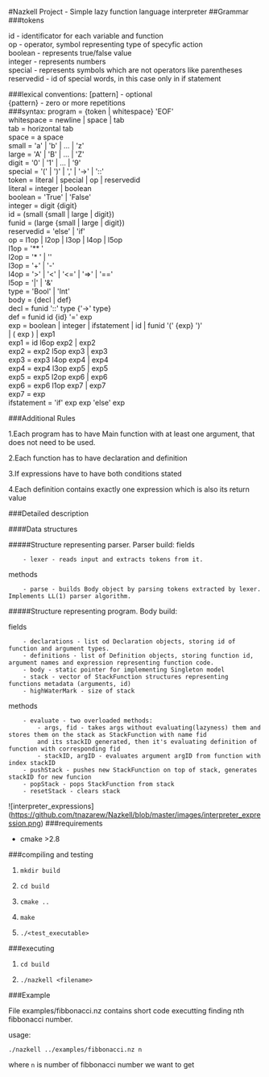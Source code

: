 #Nazkell Project - Simple lazy function language interpreter
##Grammar 
###tokens

  id - identificator for each variable and function  
  op - operator, symbol representing type of specyfic action  
  boolean - represents true/false value  
  integer - represents numbers  
  special - represents symbols which are not operators like parentheses  
  reservedid - id of special words, in this case only in if statement  

###lexical conventions:
  [pattern] - optional  
  {pattern} - zero or more repetitions   
###syntax:
  program     = {token | whitespace} 'EOF'  
  whitespace  = newline | space | tab  
  tab         = horizontal tab  
  space       = a space  
  small       = 'a' | 'b' | ... | 'z'  
  large       = 'A' | 'B' | ... | 'Z'  
  digit       = '0' | '1' | ... | '9'  
  special     = '(' | ')' | ',' | '->' | '::'  
  token       =	literal | special | op | reservedid  
  literal     = integer | boolean  
  boolean     = 'True' | 'False'  
  integer     = digit {digit}  
  id          = (small {small | large | digit})  
  funid       = (large {small | large | digit})  
  reservedid  = 'else' | 'if'  
  op          = l1op | l2op | l3op | l4op | l5op  
  l1op        = '** '  
  l2op        = '* ' | '\'  
  l3op        = '+' | '-'  
  l4op        = '>' | '<' | '<=' | '=>' | '=='  
  l5op        = '|' | '&'  
  type        = 'Bool' | 'Int'  
  body        = {decl | def}  
  decl        = funid '::' type {'->' type}  
  def         = funid id {id} '=' exp  
  exp         = boolean | integer | ifstatement | id | funid '(' {exp} ')'  
                | ( exp ) | exp1  
  exp1        = id l6op exp2 | exp2  
  exp2        = exp2 l5op exp3 | exp3  
  exp3        = exp3 l4op exp4 | exp4  
  exp4        = exp4 l3op exp5 | exp5  
  exp5        = exp5 l2op exp6 | exp6  
  exp6        = exp6 l1op exp7 | exp7  
  exp7        = exp  
  ifstatement = 'if' exp exp 'else' exp  

###Additional Rules

1.Each program has to have Main function with at least one argument, that does not need to be used.

2.Each function has to have declaration and definition

3.If expressions have to have both conditions stated

4.Each definition contains exactly one expression which is also its return value

###Detailed description

####Data structures

   #####Structure representing parser. Parser build:
   fields
        
        - lexer - reads input and extracts tokens from it.
   
   methods
        
        - parse - builds Body object by parsing tokens extracted by lexer. Implements LL(1) parser algorithm.
   
   
   #####Structure representing program. Body build:
   
   fields
        
        - declarations - list od Declaration objects, storing id of function and argument types.
        - definitions - list of Definition objects, storing function id, argument names and expression representing function code.
        - body - static pointer for implementing Singleton model
        - stack - vector of StackFunction structures representing functions metadata (arguments, id)
        - highWaterMark - size of stack
   methods
   
        - evaluate - two overloaded methods:
            - args, fid - takes args without evaluating(lazyness) them and stores them on the stack as StackFunction with name fid
            and its stackID generated, then it's evaluating definition of function with corresponding fid
            - stackID, argID - evaluates argument argID from function with index stackID
        - pushStack - pushes new StackFunction on top of stack, generates stackID for new funcion
        - popStack - pops StackFunction from stack
        - resetStack - clears stack

   ![interpreter_expressions]
   (https://github.com/tnazarew/Nazkell/blob/master/images/interpreter_expression.png)
###requirements

- cmake >2.8

###compiling and testing
1. `mkdir build`

2. `cd build`

3. `cmake ..`

4. `make`

5. `./<test_executable>`

###executing

1. `cd build`

2. `./nazkell <filename>`

###Example

File examples/fibbonacci.nz contains short code executting finding nth fibbonacci number.

usage:

`./nazkell ../examples/fibbonacci.nz n`

where `n` is number of fibbonacci number we want to get
